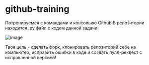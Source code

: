 # github-training

Потренируемся с командами и консолькю Github 
В репозитории находится .py файл с кодом данной задачи:

![image](https://github.com/shtnpd/github-training/assets/108152784/e79e77ad-e2e4-41cc-834e-24cec1dbc866)

Твоя цель - сделать форк, клонировать репозиторий себе на компьютер, исправить ошибки в коде и создать пулл-реквест с исправленной версией!
